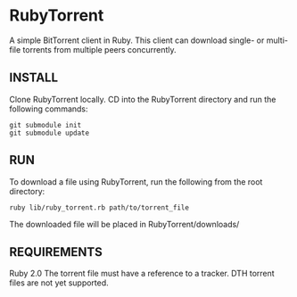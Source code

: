 RubyTorrent
===========

A simple BitTorrent client in Ruby. This client can download single- or multi-file torrents from multiple peers concurrently.

INSTALL
----
Clone RubyTorrent locally.
CD into the RubyTorrent directory and run the following commands:

```
git submodule init
git submodule update
```

RUN
----
To download a file using RubyTorrent, run the following from the root directory:

```
ruby lib/ruby_torrent.rb path/to/torrent_file 
```

The downloaded file will be placed in RubyTorrent/downloads/

REQUIREMENTS
----
Ruby 2.0
The torrent file must have a reference to a tracker. DTH torrent files are not yet supported.
